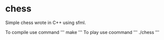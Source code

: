 # chess

Simple chess wrote in C++ using sfml.

To compile use command
'''
make
'''
To play use coommand
'''
./chess
'''